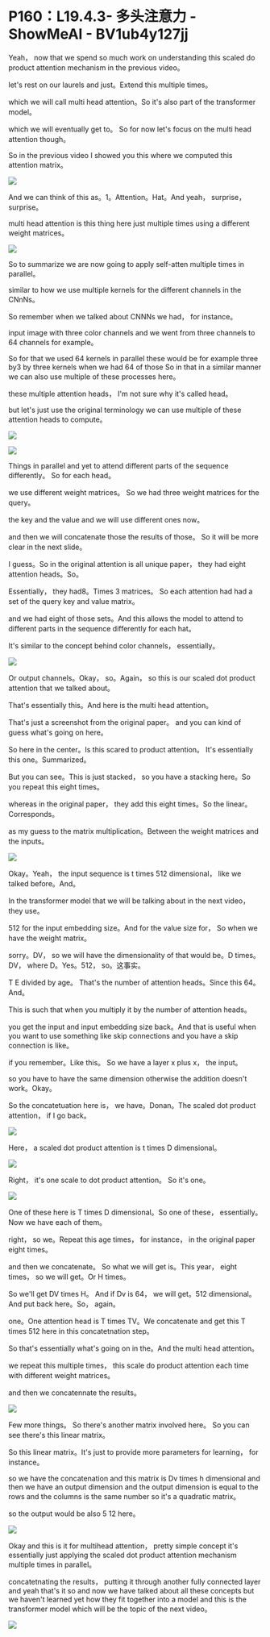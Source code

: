 # P160：L19.4.3- 多头注意力 - ShowMeAI - BV1ub4y127jj

Yeah， now that we spend so much work on understanding this scaled do product attention mechanism in the previous video。

 let's rest on our laurels and just。Extend this multiple times。

 which we will call multi head attention。So it's also part of the transformer model。

 which we will eventually get to。 So for now let's focus on the multi head attention though。

 So in the previous video I showed you this where we computed this attention matrix。



![](img/f913efabcba55001bf808007c196486c_1.png)

And we can think of this as。1。Attention。Hat。And yeah， surprise， surprise。

 multi head attention is this thing here just multiple times using a different weight matrices。



![](img/f913efabcba55001bf808007c196486c_3.png)

So to summarize we are now going to apply self-atten multiple times in parallel。

 similar to how we use multiple kernels for the different channels in the CNnNs。

 So remember when we talked about CNNNs we had， for instance。

 input image with three color channels and we went from three channels to 64 channels for example。

 So for that we used 64 kernels in parallel these would be for example three by3 by three kernels when we had 64 of those So in that in a similar manner we can also use multiple of these processes here。

 these multiple attention heads， I'm not sure why it's called head。

 but let's just use the original terminology we can use multiple of these attention heads to compute。



![](img/f913efabcba55001bf808007c196486c_5.png)

![](img/f913efabcba55001bf808007c196486c_6.png)

Things in parallel and yet to attend different parts of the sequence differently。 So for each head。

 we use different weight matrices。 So we had three weight matrices for the query。

 the key and the value and we will use different ones now。

 and then we will concatenate those the results of those。 So it will be more clear in the next slide。

 I guess。So in the original attention is all unique paper， they had eight attention heads。So。

Essentially， they had8。Times 3 matrices。 So each attention had had a set of the query key and value matrix。

 and we had eight of those sets。And this allows the model to attend to different parts in the sequence differently for each hat。

It's similar to the concept behind color channels， essentially。



![](img/f913efabcba55001bf808007c196486c_8.png)

Or output channels。Okay， so。Again， so this is our scaled dot product attention that we talked about。

 That's essentially this。And here is the multi head attention。

 That's just a screenshot from the original paper。 and you can kind of guess what's going on here。

 So here in the center。Is this scared to product attention。 It's essentially this one。Summarized。

But you can see。This is just stacked， so you have a stacking here。So you repeat this eight times。

 whereas in the original paper， they add this eight times。So the linear。Corresponds。

 as my guess to the matrix multiplication。Between the weight matrices and the inputs。



![](img/f913efabcba55001bf808007c196486c_10.png)

Okay。Yeah， the input sequence is t times 512 dimensional， like we talked before。And。

In the transformer model that we will be talking about in the next video， they use。

512 for the input embedding size。And for the value size for， So when we have the weight matrix。

 sorry。DV， so we will have the dimensionality of that would be。D times。DV， where D。Yes。512， so。这事实。

T E divided by age。 That's the number of attention heads。Since this 64。And。

This is such that when you multiply it by the number of attention heads。

 you get the input and input embedding size back。And that is useful when you want to use something like skip connections and you have a skip connection is like。

 if you remember。Like this。 So we have a layer x plus x， the input。

 so you have to have the same dimension otherwise the addition doesn't work。Okay。

So the concatetuation here is， we have。Donan。The scaled dot product attention， if I go back。



![](img/f913efabcba55001bf808007c196486c_12.png)

Here， a scaled dot product attention is t times D dimensional。



![](img/f913efabcba55001bf808007c196486c_14.png)

Right， it's one scale to dot product attention。 So it's one。



![](img/f913efabcba55001bf808007c196486c_16.png)

One of these here is T times D dimensional。So one of these， essentially。Now we have each of them。

 right， so we。Repeat this age times， for instance， in the original paper eight times。

 and then we concatenate。 So what we will get is。This year， eight times， so we will get。Or H times。

 So we'll get DV times H。 And if Dv is 64， we will get。512 dimensional。And put back here。So， again。

 one。One attention head is T times TV。We concatenate and get this T times 512 here in this concatetnation step。

So that's essentially what's going on in the。And the multi head attention。

 we repeat this multiple times， this scale do product attention each time with different weight matrices。

 and then we concatennate the results。

![](img/f913efabcba55001bf808007c196486c_18.png)

Few more things。 So there's another matrix involved here。 So you can see there's this linear matrix。

 So this linear matrix。It's just to provide more parameters for learning， for instance。

 so we have the concatenation and this matrix is Dv times h dimensional and then we have an output dimension and the output dimension is equal to the rows and the columns is the same number so it's a quadratic matrix。

 so the output would be also 5 12 here。

![](img/f913efabcba55001bf808007c196486c_20.png)

Okay and this is it for multihead attention， pretty simple concept it's essentially just applying the scaled dot product attention mechanism multiple times in parallel。

 concatetnating the results， putting it through another fully connected layer and yeah that's it so and now we have talked about all these concepts but we haven't learned yet how they fit together into a model and this is the transformer model which will be the topic of the next video。



![](img/f913efabcba55001bf808007c196486c_22.png)